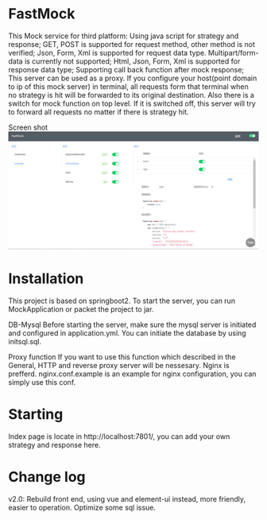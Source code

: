 # FastMock

This Mock service for third platform:
    Using java script for strategy and response;
    GET, POST is supported for request method, other method is not verified;
    Json, Form, Xml is supported for request data type. Multipart/form-data is currently not supported;
    Html, Json, Form, Xml is supported for response data type;
    Supporting call back function after mock response;
This server can be used as a proxy.
    If you configure your host(point domain to ip of this mock server) in terminal,
    all requests form that terminal when no strategy is hit will be forwarded to its original destination.
    Also there is a switch for mock function on top level. If it is switched off, this server will try to forward all requests no matter if there is strategy hit.
    
Screen shot
<img src="/screenshot.png" />
    
# Installation

This project is based on springboot2. To start the server, you can run MockApplication or packet the project to jar. 

DB-Mysql
Before starting the server, make sure the mysql server is initiated and configured in application.yml. You can initiate the database by using initsql.sql.

Proxy function
If you want to use this function which described in the General, HTTP and reverse proxy server will be nessesary. Nginx is prefferd. nginx.conf.example is an example for nginx configuration, you can simply use this conf.

# Starting

Index page is locate in http://localhost:7801/, you can add your own strategy and response here.

# Change log
v2.0:
Rebuild front end, using vue and element-ui instead, more friendly, easier to operation.
Optimize some sql issue.
